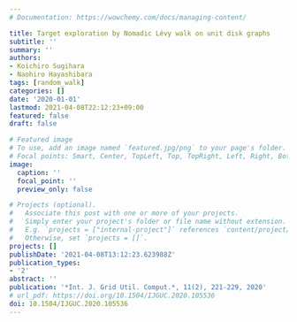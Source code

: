 ```yaml
---
# Documentation: https://wowchemy.com/docs/managing-content/

title: Target exploration by Nomadic Lévy walk on unit disk graphs
subtitle: ''
summary: ''
authors:
- Koichiro Sugihara
- Naohiro Hayashibara
tags: [random_walk]
categories: []
date: '2020-01-01'
lastmod: 2021-04-08T22:12:23+09:00
featured: false
draft: false

# Featured image
# To use, add an image named `featured.jpg/png` to your page's folder.
# Focal points: Smart, Center, TopLeft, Top, TopRight, Left, Right, BottomLeft, Bottom, BottomRight.
image:
  caption: ''
  focal_point: ''
  preview_only: false

# Projects (optional).
#   Associate this post with one or more of your projects.
#   Simply enter your project's folder or file name without extension.
#   E.g. `projects = ["internal-project"]` references `content/project/deep-learning/index.md`.
#   Otherwise, set `projects = []`.
projects: []
publishDate: '2021-04-08T13:12:23.623988Z'
publication_types:
- '2'
abstract: ''
publication: '*Int. J. Grid Util. Comput.*, 11(2), 221-229, 2020'
# url_pdf: https://doi.org/10.1504/IJGUC.2020.105536
doi: 10.1504/IJGUC.2020.105536
---
```

